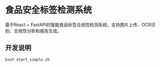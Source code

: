 # 食品安全标签检测系统

基于React + FastAPI的智能食品标签合规性检测系统，支持图片上传、OCR识别、合规性分析和报告生成。

## 开发说明

```bash
bash start_simple.sh
```
